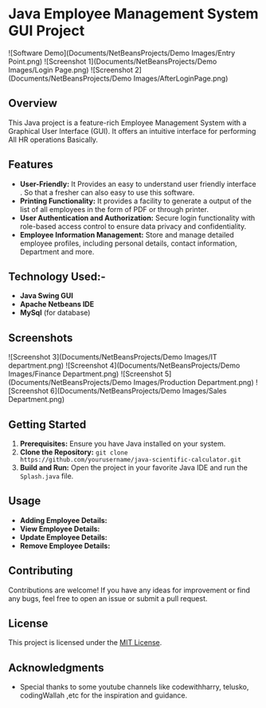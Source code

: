 # Java Employee Management System GUI Project

![Software Demo](Documents/NetBeansProjects/Demo Images/Entry Point.png)
![Screenshot 1](Documents/NetBeansProjects/Demo Images/Login Page.png)
![Screenshot 2](Documents/NetBeansProjects/Demo Images/AfterLoginPage.png)

## Overview
This Java project is a feature-rich Employee Management System with a Graphical User Interface (GUI). It offers an intuitive interface for performing All HR operations Basically.

## Features
- **User-Friendly:** It Provides an easy to understand user friendly interface . So that a fresher can also easy to use this software.
- **Printing Functionality:** It provides a facility to generate a output of the list of all employees in the form of PDF or through printer.
- **User Authentication and Authorization:** Secure login functionality with role-based access control to ensure data privacy and confidentiality.
- **Employee Information Management:** Store and manage detailed employee profiles, including personal details, contact information, Department and more.

## Technology Used:-
- **Java Swing GUI**
- **Apache Netbeans IDE**
- **MySql** (for database)
  
## Screenshots
![Screenshot 3](Documents/NetBeansProjects/Demo Images/IT department.png)
![Screenshot 4](Documents/NetBeansProjects/Demo Images/Finance Department.png)
![Screenshot 5](Documents/NetBeansProjects/Demo Images/Production Department.png)
![Screenshot 6](Documents/NetBeansProjects/Demo Images/Sales Department.png)

## Getting Started
1. **Prerequisites:** Ensure you have Java installed on your system.
2. **Clone the Repository:** `git clone https://github.com/yourusername/java-scientific-calculator.git`
3. **Build and Run:** Open the project in your favorite Java IDE and run the `Splash.java` file.

## Usage
- **Adding Employee Details:**
- **View Employee Details:**
- **Update Employee Details:**
- **Remove Employee Details:**

## Contributing
Contributions are welcome! If you have any ideas for improvement or find any bugs, feel free to open an issue or submit a pull request.

## License
This project is licensed under the [MIT License](LICENSE).

## Acknowledgments
- Special thanks to some youtube channels like codewithharry, telusko, codingWallah ,etc for the inspiration and guidance.
